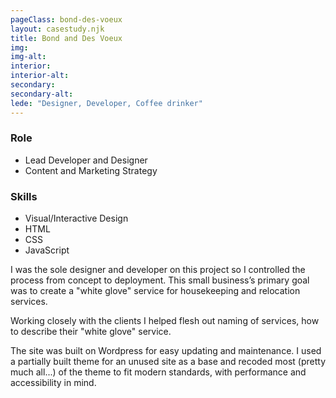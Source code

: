 ```yaml
---
pageClass: bond-des-voeux
layout: casestudy.njk
title: Bond and Des Voeux
img:
img-alt:
interior:
interior-alt:
secondary:
secondary-alt:
lede: "Designer, Developer, Coffee drinker"
---
```


### Role 
* Lead Developer and Designer
* Content and Marketing Strategy

### Skills
* Visual/Interactive Design
* HTML
* CSS
* JavaScript

I was the sole designer and developer on this project so I controlled the process from concept to deployment. This small business’s primary goal was to create a "white glove" service for housekeeping and relocation services.

Working closely with the clients I helped flesh out naming of services, how to describe their "white glove" service.

The site was built on Wordpress for easy updating and maintenance. I used a partially built theme for an unused site as a base and recoded most (pretty much all...) of the theme to fit modern standards, with performance and accessibility in mind.